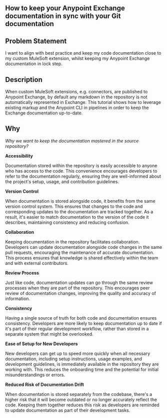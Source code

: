 
## How to keep your Anypoint Exchange documentation in sync with your Git documentation

## Problem Statement

I want to align with best practice and keep my code documentation 
close to my custom MuleSoft extension, whilst keeping my Anypoint Exchange
documentation in lock step.

## Description

When custom MuleSoft extensions, e.g. connectors, are published to Anypoint Exchange,
by default any markdown in the repository is not automatically represented in Exchange.
This tutorial shows how to leverage existing markup and the Anypoint CLI in pipelines
in order to keep the Exchange documentation up-to-date.

## Why 

_Why we want to keep the documentation mastered in the source repository?_

**Accessibility**

Documentation stored within the repository is easily accessible to anyone who has access to the code. This convenience encourages developers to refer to the documentation regularly, ensuring they are well-informed about the project's setup, usage, and contribution guidelines.

**Version Control**

When documentation is stored alongside code, it benefits from the same version control system. This ensures that changes to the code and corresponding updates to the documentation are tracked together. As a result, it's easier to match documentation to the version of the code it describes, maintaining consistency and reducing confusion.

**Collaboration**

Keeping documentation in the repository facilitates collaboration. Developers can update documentation alongside code changes in the same pull requests, encouraging the maintenance of accurate documentation. This process ensures that knowledge is shared effectively within the team and with external contributors.

**Review Process**

Just like code, documentation updates can go through the same review processes when they are part of the repository. This encourages peer review of documentation changes, improving the quality and accuracy of information.

**Consistency**

Having a single source of truth for both code and documentation ensures consistency. Developers are more likely to keep documentation up to date if it's part of their regular development workflow, rather than stored in a separate system that might be overlooked.

**Ease of Setup for New Developers**

New developers can get up to speed more quickly when all necessary documentation, including setup instructions, usage examples, and development guidelines, is immediately available in the repository they are working with. This reduces the onboarding time and the potential for initial misunderstandings or errors.

**Reduced Risk of Documentation Drift**

When documentation is stored separately from the codebase, there's a higher risk that it will become outdated or no longer accurately reflect the code. Keeping them together reduces this risk as developers are reminded to update documentation as part of their development tasks.

